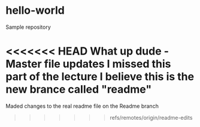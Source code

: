 # hello-world
Sample repository 

<<<<<<< HEAD
What up dude - Master file updates
I missed this part of the lecture
I believe this is the new brance called "readme"
=======
Maded changes to the real readme file on the Readme branch
>>>>>>> refs/remotes/origin/readme-edits
